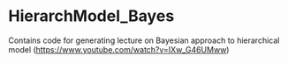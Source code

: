 # HierarchModel_Bayes
Contains code for generating lecture on Bayesian approach to hierarchical model (https://www.youtube.com/watch?v=IXw_G46UMww)
